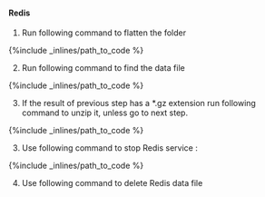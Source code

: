 #### Redis

1. Run following command to flatten the folder 



{%include _inlines/path_to_code %}



2. Run following command to find the data file



{%include _inlines/path_to_code %}



3. If the result of previous step has a *.gz extension run following command to unzip it, unless go to next step.



{%include _inlines/path_to_code %}



3. Use following command to stop Redis service : 



{%include _inlines/path_to_code %}



4. Use following command to delete Redis data file




